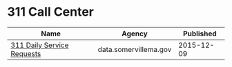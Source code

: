 # 311 Call Center

Name | Agency | Published
---- | ---- | ---------
[311 Daily Service Requests](../datasets/xs7t-pxkc.md) | data.somervillema.gov | 2015-12-09

